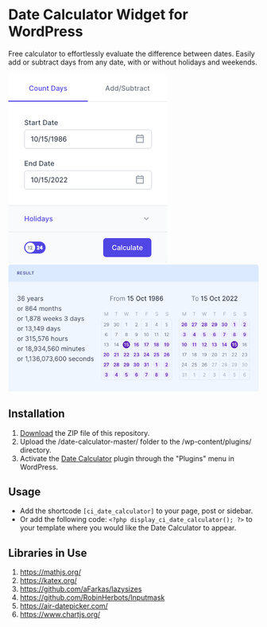# Date Calculator Widget for WordPress

Free calculator to effortlessly evaluate the difference between dates. Easily add or subtract days from any date, with or without holidays and weekends.

![Date Calculator Input Form](/assets/images/screenshot-1.png "Date Calculator Input Form")
![Date Calculator Calculation Results](/assets/images/screenshot-2.png "Date Calculator Calculation Results")

## Installation

1. [Download](https://github.com/pub-calculator-io/age-calculator/archive/refs/heads/master.zip) the ZIP file of this repository.
2. Upload the /date-calculator-master/ folder to the /wp-content/plugins/ directory.
3. Activate the [Date Calculator](https://www.calculator.io/date-calculator/ "Date Calculator Homepage") plugin through the "Plugins" menu in WordPress.

## Usage
* Add the shortcode `[ci_date_calculator]` to your page, post or sidebar.
* Or add the following code: `<?php display_ci_date_calculator(); ?>` to your template where you would like the Date Calculator to appear.

## Libraries in Use
1. https://mathjs.org/
2. https://katex.org/
3. https://github.com/aFarkas/lazysizes
4. https://github.com/RobinHerbots/Inputmask
5. https://air-datepicker.com/
6. https://www.chartjs.org/
